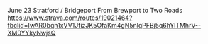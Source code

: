 June 23
Stratford / Bridgeport 
From Brewport to Two Roads
https://www.strava.com/routes/19021464?fbclid=IwAR0bqn1xVV1JfizJK5OfaKm4gN5nlqPFBj5q6hYlTMhrV--XM0YYkyNwjsQ